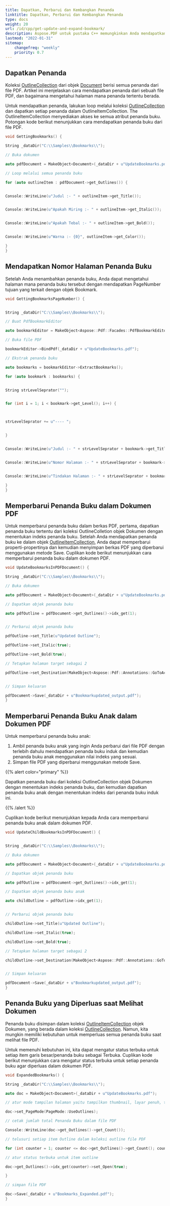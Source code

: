 ```yaml
---
title: Dapatkan, Perbarui dan Kembangkan Penanda 
linktitle: Dapatkan, Perbarui dan Kembangkan Penanda
type: docs
weight: 20
url: /id/cpp/get-update-and-expand-bookmark/
description: Aspose.PDF untuk pustaka C++ memungkinkan Anda mendapatkan? memperbarui dalam file PDF dengan kami.
lastmod: "2022-01-31"
sitemap:
    changefreq: "weekly"
    priority: 0.7
---
```


## Dapatkan Penanda

Koleksi [OutlineCollection](https://reference.aspose.com/pdf/cpp/class/aspose.pdf.outline_collection) dari objek [Document](https://reference.aspose.com/pdf/cpp/class/aspose.pdf.document) berisi semua penanda dari file PDF. Artikel ini menjelaskan cara mendapatkan penanda dari sebuah file PDF, dan bagaimana mengetahui halaman mana penanda tertentu berada.

Untuk mendapatkan penanda, lakukan loop melalui koleksi [OutlineCollection](https://reference.aspose.com/pdf/cpp/class/aspose.pdf.outline_collection) dan dapatkan setiap penanda dalam OutlineItemCollection. The OutlineItemCollection menyediakan akses ke semua atribut penanda buku. Potongan kode berikut menunjukkan cara mendapatkan penanda buku dari file PDF.

```cpp
void GettingBookmarks() {

String _dataDir("C:\\Samples\\Bookmarks\\");

// Buka dokumen

auto pdfDocument = MakeObject<Document>(_dataDir + u"UpdateBookmarks.pdf");

// Loop melalui semua penanda buku

for (auto outlineItem : pdfDocument->get_Outlines()) {


Console::WriteLine(u"Judul :- " + outlineItem->get_Title());


Console::WriteLine(u"Apakah Miring :- " + outlineItem->get_Italic());


Console::WriteLine(u"Apakah Tebal :- " + outlineItem->get_Bold());


Console::WriteLine(u"Warna :- {0}", outlineItem->get_Color());

}
}
```

## Mendapatkan Nomor Halaman Penanda Buku

Setelah Anda menambahkan penanda buku, Anda dapat mengetahui halaman mana penanda buku tersebut dengan mendapatkan PageNumber tujuan yang terkait dengan objek Bookmark.

```cpp
void GettingBookmarksPageNumber() {


String _dataDir("C:\\Samples\\Bookmarks\\");

// Buat PdfBookmarkEditor

auto bookmarkEditor = MakeObject<Aspose::Pdf::Facades::PdfBookmarkEditor>();

// Buka file PDF

bookmarkEditor->BindPdf(_dataDir + u"UpdateBookmarks.pdf");

// Ekstrak penanda buku

auto bookmarks = bookmarkEditor->ExtractBookmarks();

for (auto bookmark : bookmarks) {


String strLevelSeprator("");


for (int i = 1; i < bookmark->get_Level(); i++) {



strLevelSeprator += u"---- ";


}


Console::WriteLine(u"Judul :- " + strLevelSeprator + bookmark->get_Title());


Console::WriteLine(u"Nomor Halaman :- " + strLevelSeprator + bookmark->get_PageNumber());


Console::WriteLine(u"Tindakan Halaman :- " + strLevelSeprator + bookmark->get_Action());

}
}
```
## Memperbarui Penanda Buku dalam Dokumen PDF

Untuk memperbarui penanda buku dalam berkas PDF, pertama, dapatkan penanda buku tertentu dari koleksi OutlineColletion objek Dokumen dengan menentukan indeks penanda buku. Setelah Anda mendapatkan penanda buku ke dalam objek [OutlineItemCollection](https://reference.aspose.com/pdf/cpp/class/aspose.pdf.outline_item_collection), Anda dapat memperbarui properti-propertinya dan kemudian menyimpan berkas PDF yang diperbarui menggunakan metode Save. Cuplikan kode berikut menunjukkan cara memperbarui penanda buku dalam dokumen PDF.

```cpp
void UpdateBookmarksInPDFDocument() {

String _dataDir("C:\\Samples\\Bookmarks\\");

// Buka dokumen

auto pdfDocument = MakeObject<Document>(_dataDir + u"UpdateBookmarks.pdf");

// Dapatkan objek penanda buku

auto pdfOutline = pdfDocument->get_Outlines()->idx_get(1);


// Perbarui objek penanda buku

pdfOutline->set_Title(u"Updated Outline");

pdfOutline->set_Italic(true);

pdfOutline->set_Bold(true);

// Tetapkan halaman target sebagai 2

pdfOutline->set_Destination(MakeObject<Aspose::Pdf::Annotations::GoToAction>(pdfDocument->get_Pages()->idx_get(2)));


// Simpan keluaran

pdfDocument->Save(_dataDir + u"Bookmarkupdated_output.pdf");
}
```

## Memperbarui Penanda Buku Anak dalam Dokumen PDF

Untuk memperbarui penanda buku anak:

1. Ambil penanda buku anak yang ingin Anda perbarui dari file PDF dengan terlebih dahulu mendapatkan penanda buku induk dan kemudian penanda buku anak menggunakan nilai indeks yang sesuai.
1. Simpan file PDF yang diperbarui menggunakan metode Save.

{{% alert color="primary" %}}

Dapatkan penanda buku dari koleksi OutlineCollection objek Dokumen dengan menentukan indeks penanda buku, dan kemudian dapatkan penanda buku anak dengan menentukan indeks dari penanda buku induk ini.

{{% /alert %}}

Cuplikan kode berikut menunjukkan kepada Anda cara memperbarui penanda buku anak dalam dokumen PDF.

```cpp
void UpdateChildBookmarksInPDFDocument() {


String _dataDir("C:\\Samples\\Bookmarks\\");

// Buka dokumen

auto pdfDocument = MakeObject<Document>(_dataDir + u"UpdateBookmarks.pdf");

// Dapatkan objek penanda buku

auto pdfOutline = pdfDocument->get_Outlines()->idx_get(1);

// Dapatkan objek penanda buku anak

auto childOutline = pdfOutline->idx_get(1);


// Perbarui objek penanda buku

childOutline->set_Title(u"Updated Outline");

childOutline->set_Italic(true);

childOutline->set_Bold(true);

// Tetapkan halaman target sebagai 2

childOutline->set_Destination(MakeObject<Aspose::Pdf::Annotations::GoToAction>(pdfDocument->get_Pages()->idx_get(2)));


// Simpan keluaran

pdfDocument->Save(_dataDir + u"Bookmarkupdated_output.pdf");
}
```

## Penanda Buku yang Diperluas saat Melihat Dokumen

Penanda buku disimpan dalam koleksi [OutlineItemCollection](https://reference.aspose.com/pdf/cpp/class/aspose.pdf.outline_item_collection) objek Dokumen, yang berada dalam koleksi [OutlineCollection](https://reference.aspose.com/pdf/cpp/class/aspose.pdf.outline_collection). Namun, kita mungkin memiliki kebutuhan untuk memperluas semua penanda buku saat melihat file PDF.

Untuk memenuhi kebutuhan ini, kita dapat mengatur status terbuka untuk setiap item garis besar/penanda buku sebagai Terbuka. Cuplikan kode berikut menunjukkan cara mengatur status terbuka untuk setiap penanda buku agar diperluas dalam dokumen PDF.

```cpp
void ExpandedBookmarks() {

String _dataDir("C:\\Samples\\Bookmarks\\");

auto doc = MakeObject<Document>(_dataDir + u"UpdateBookmarks.pdf");

// atur mode tampilan halaman yaitu tampilkan thumbnail, layar penuh, tampilkan panel lampiran

doc->set_PageMode(PageMode::UseOutlines);

// cetak jumlah total Penanda Buku dalam file PDF

Console::WriteLine(doc->get_Outlines()->get_Count());

// telusuri setiap item Outline dalam koleksi outline file PDF

for (int counter = 1; counter <= doc->get_Outlines()->get_Count(); counter++) {

// atur status terbuka untuk item outline

doc->get_Outlines()->idx_get(counter)->set_Open(true);

}

// simpan file PDF

doc->Save(_dataDir + u"Bookmarks_Expanded.pdf");
}
```